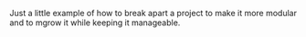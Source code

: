 Just a little example of how to break apart a project to make it more modular and to mgrow it while keeping it manageable.
